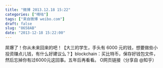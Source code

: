 ```yaml
---
title: "微博 2013.12.18 15:22"
categories: ["嘀咕"]
tags: ["来自微博 weibo.com"]
draft: false
slug: "8658AB"
date: "2013-12-18 15:22:00"
---
```


<p>屌爆了！你从未来回来的吧！【大三的学生，手头有 6000 元的钱，想要做些小投资赚点儿钱，有什么好建议么？】blockchain：买比特币，保存好钱包文件，然后忘掉你有过6000元这回事。五年后再看看。 O网页链接（分享自 @知乎） ​​​​</p>
